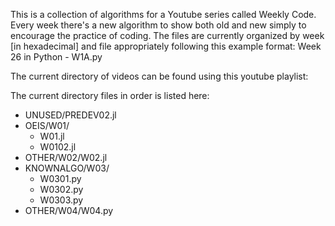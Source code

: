 This is a collection of algorithms for a Youtube series called Weekly Code. Every week there's a new algorithm to show both old and new simply to encourage the practice of coding. The files are currently organized by week [in hexadecimal] and file appropriately following this example format: Week 26 in Python - W1A.py 

The current directory of videos can be found using this youtube playlist: 

The current directory files in order is listed here:

- UNUSED/PREDEV02.jl
- OEIS/W01/
	- W01.jl
	- W0102.jl
- OTHER/W02/W02.jl
- KNOWNALGO/W03/
	- W0301.py
	- W0302.py
	- W0303.py
- OTHER/W04/W04.py
